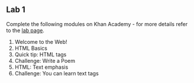 ## Lab 1 

Complete the following modules on Khan Academy - for more details refer to the [lab page](../labs.md).

1. Welcome to the Web!
2. HTML Basics
3. Quick tip: HTML tags
4. Challenge: Write a Poem
5. HTML: Text emphasis
6. Challenge: You can learn text tags